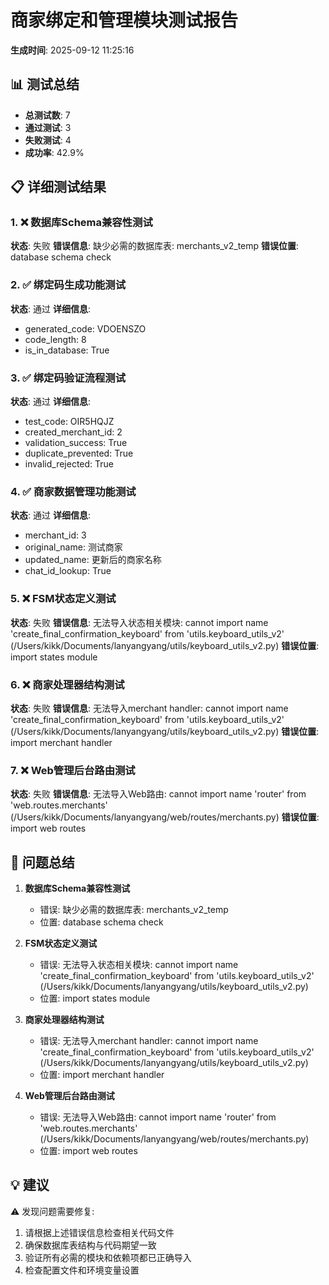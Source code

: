 # 商家绑定和管理模块测试报告
**生成时间**: 2025-09-12 11:25:16

## 📊 测试总结
- **总测试数**: 7
- **通过测试**: 3
- **失败测试**: 4
- **成功率**: 42.9%

## 📋 详细测试结果

### 1. ❌ 数据库Schema兼容性测试
**状态**: 失败
**错误信息**: 缺少必需的数据库表: merchants_v2_temp
**错误位置**: database schema check

### 2. ✅ 绑定码生成功能测试
**状态**: 通过
**详细信息**:
- generated_code: VDOENSZO
- code_length: 8
- is_in_database: True

### 3. ✅ 绑定码验证流程测试
**状态**: 通过
**详细信息**:
- test_code: OIR5HQJZ
- created_merchant_id: 2
- validation_success: True
- duplicate_prevented: True
- invalid_rejected: True

### 4. ✅ 商家数据管理功能测试
**状态**: 通过
**详细信息**:
- merchant_id: 3
- original_name: 测试商家
- updated_name: 更新后的商家名称
- chat_id_lookup: True

### 5. ❌ FSM状态定义测试
**状态**: 失败
**错误信息**: 无法导入状态相关模块: cannot import name 'create_final_confirmation_keyboard' from 'utils.keyboard_utils_v2' (/Users/kikk/Documents/lanyangyang/utils/keyboard_utils_v2.py)
**错误位置**: import states module

### 6. ❌ 商家处理器结构测试
**状态**: 失败
**错误信息**: 无法导入merchant handler: cannot import name 'create_final_confirmation_keyboard' from 'utils.keyboard_utils_v2' (/Users/kikk/Documents/lanyangyang/utils/keyboard_utils_v2.py)
**错误位置**: import merchant handler

### 7. ❌ Web管理后台路由测试
**状态**: 失败
**错误信息**: 无法导入Web路由: cannot import name 'router' from 'web.routes.merchants' (/Users/kikk/Documents/lanyangyang/web/routes/merchants.py)
**错误位置**: import web routes

## 🚨 问题总结

1. **数据库Schema兼容性测试**
   - 错误: 缺少必需的数据库表: merchants_v2_temp
   - 位置: database schema check

2. **FSM状态定义测试**
   - 错误: 无法导入状态相关模块: cannot import name 'create_final_confirmation_keyboard' from 'utils.keyboard_utils_v2' (/Users/kikk/Documents/lanyangyang/utils/keyboard_utils_v2.py)
   - 位置: import states module

3. **商家处理器结构测试**
   - 错误: 无法导入merchant handler: cannot import name 'create_final_confirmation_keyboard' from 'utils.keyboard_utils_v2' (/Users/kikk/Documents/lanyangyang/utils/keyboard_utils_v2.py)
   - 位置: import merchant handler

4. **Web管理后台路由测试**
   - 错误: 无法导入Web路由: cannot import name 'router' from 'web.routes.merchants' (/Users/kikk/Documents/lanyangyang/web/routes/merchants.py)
   - 位置: import web routes

## 💡 建议
⚠️ 发现问题需要修复:
1. 请根据上述错误信息检查相关代码文件
2. 确保数据库表结构与代码期望一致
3. 验证所有必需的模块和依赖项都已正确导入
4. 检查配置文件和环境变量设置